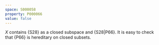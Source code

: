 ```yaml
---
space: S000058
property: P000066
value: false
---
```


$X$ contains {S28} as a closed subspace and {S28|P66}.
It is easy to check that {P66} is hereditary on closed subsets.
